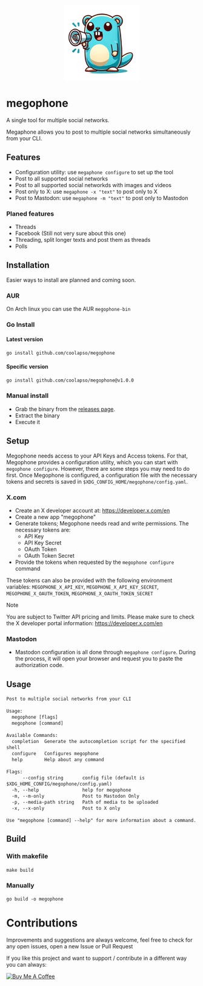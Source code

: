 <p align="center">
  <img src="https://raw.githubusercontent.com/coolapso/megophone/refs/heads/dev/media/megophone.png" width="200" >
</p>

# megophone

A single tool for multiple social networks.

Megaphone allows you to post to multiple social networks simultaneously from your CLI.


## Features

* Configuration utility: use `megaphone configure` to set up the tool
* Post to all supported social networks
* Post to all supported social networkds with images and videos
* Post only to X: use `megaphone -x "text"` to post only to X
* Post to Mastodon: use `megaphone -m "text"` to post only to Mastodon


### Planed features

* Threads
* Facebook (Still not very sure about this one)
* Threading, split longer texts and post them as threads
* Polls

## Installation 

Easier ways to install are planned and coming soon.

### AUR

On Arch linux you can use the AUR `megophone-bin`

### Go Install

#### Latest version 

`go install github.com/coolapso/megophone`

#### Specific version

`go install github.com/coolapso/megophone@v1.0.0`

### Manual install

* Grab the binary from the [releases page](https://github.com/coolapso/megophone/releases).
* Extract the binary
* Execute it

## Setup

Megophone needs access to your API Keys and Access tokens. For that, Megophone provides a configuration utility, which you can start with `megophone configure`. However, there are some steps you may need to do first. Once Megophone is configured, a configuration file with the necessary tokens and secrets is saved in `$XDG_CONFIG_HOME/megophone/config.yaml`.

### X.com

* Create an X developer account at: https://developer.x.com/en
* Create a new app "megophone"
* Generate tokens; Megophone needs read and write permissions. The necessary tokens are: 
    * API Key
    * API Key Secret
    * OAuth Token
    * OAuth Token Secret
* Provide the tokens when requested by the `megophone configure` command

These tokens can also be provided with the following environment variables:
`MEGOPHONE_X_API_KEY`, `MEGOPHONE_X_API_KEY_SECRET`, `MEGOPHONE_X_OAUTH_TOKEN`, `MEGOPHONE_X_OAUTH_TOKEN_SECRET`

> [!NOTE]  
> You are subject to Twitter API pricing and limits. Please make sure to check the X developer portal information: https://developer.x.com/en


### Mastodon 

* Mastodon configuration is all done through `megaphone configure`. During the process, it will open your browser and request you to paste the authorization code.

## Usage 

```
Post to multiple social networks from your CLI

Usage:
  megophone [flags]
  megophone [command]

Available Commands:
  completion  Generate the autocompletion script for the specified shell
  configure   Configures megophone
  help        Help about any command

Flags:
      --config string       config file (default is $XDG_HOME_CONFIG/megophone/config.yaml)
  -h, --help                help for megophone
  -m, --m-only              Post to Mastodon Only
  -p, --media-path string   Path of media to be uploaded
  -x, --x-only              Post to X only

Use "megophone [command] --help" for more information about a command.
```

## Build 

### With makefile

`make build`

### Manually

`go build -o megophone`

# Contributions

Improvements and suggestions are always welcome, feel free to check for any open issues, open a new Issue or Pull Request

If you like this project and want to support / contribute in a different way you can always: 

<a href="https://www.buymeacoffee.com/coolapso" target="_blank">
  <img src="https://cdn.buymeacoffee.com/buttons/default-yellow.png" alt="Buy Me A Coffee" style="height: 51px !important;width: 217px !important;" />
</a>

